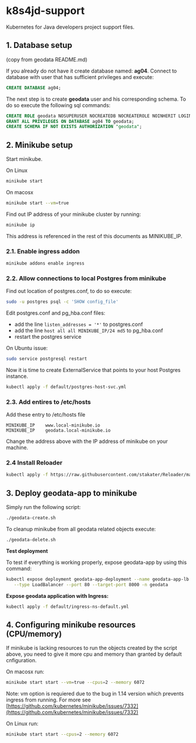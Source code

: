 # k8s4jd-support
Kubernetes for Java developers project support files.

## 1. Database setup 
(copy from geodata README.md)

If you already do not have it create database named: **ag04**. 
Connect to database with user that has sufficient privileges and execute:

```sql
CREATE DATABASE ag04;
```

The next step is to create **geodata** user and his corresponding schema.
To do so execute the following sql commands:

```sql
CREATE ROLE geodata NOSUPERUSER NOCREATEDB NOCREATEROLE NOINHERIT LOGIN PASSWORD 'geodatapwd';
GRANT ALL PRIVILEGES ON DATABASE ag04 TO geodata;
CREATE SCHEMA IF NOT EXISTS AUTHORIZATION "geodata";
```

## 2. Minikube setup

Start minikube.

On Linux

```sh
minikube start
```
On macosx

```sh
minikube start --vm=true
```

Find out IP address of your minikube cluster by running:

```sh
minikube ip
```

This address is referenced in the rest of this documents as MINIKUBE_IP.

### 2.1. Enable ingress addon

```sh
minikube addons enable ingress
```

### 2.2. Allow connections to local Postgres from minikube 

Find out location of postgres.conf, to do so execute:

```bash
sudo -u postgres psql -c 'SHOW config_file'
```
Edit postgres.conf and pg_hba.conf files: 

* add the line `listen_addresses = '*'` to postgres.conf
* add the line `host all all MINIKUBE_IP/24 md5` to pg_hba.conf
* restart the postgres service

On Ubuntu issue:
```bash
sudo service postgresql restart
```
Now it is time to create ExternalService that points to your host Postgres instance.

```bash
kubectl apply -f default/postgres-host-svc.yml
```

### 2.3. Add entires to /etc/hosts

Add these entry to /etc/hosts file

```
MINIKUBE_IP    www.local-minikube.io
MINIKUBE_IP    geodata.local-minikube.io
```

Change the address above with the IP address of minikube on your machine.

### 2.4 Install Reloader

```sh
kubectl apply -f https://raw.githubusercontent.com/stakater/Reloader/master/deployments/kubernetes/reloader.yaml
```


## 3. Deploy geodata-app to minikube

Simply run the following script:

```bash
./geodata-create.sh
```


To cleanup minikube from all geodata related objects execute:

```bash
./geodata-delete.sh
```

**Test deployment**

To test if everything is working properly, expose geodata-app by using this command:

```bash
kubectl expose deployment geodata-app-deployment --name geodata-app-lb \
   --type LoadBalancer --port 80 --target-port 8000 -n geodata
```

**Expose geodata application with Ingress:**

```bash
kubectl apply -f default/ingress-ns-default.yml
```

## 4. Configuring minikube resources (CPU/memory)

If minikube is lacking resources to run the objects created by the script above, you need to give it more cpu and memory than granted by default cnfiguration.

On macosx run:

```sh
minikube start start --vm=true --cpus=2 --memory 6072
```
Note: vm option is requiered due to the bug in 1.14 version which prevents ingress from running. For more see [https://github.com/kubernetes/minikube/issues/7332](https://github.com/kubernetes/minikube/issues/7332)

On Linux run:

```sh
minikube start start --cpus=2 --memory 6072
```

